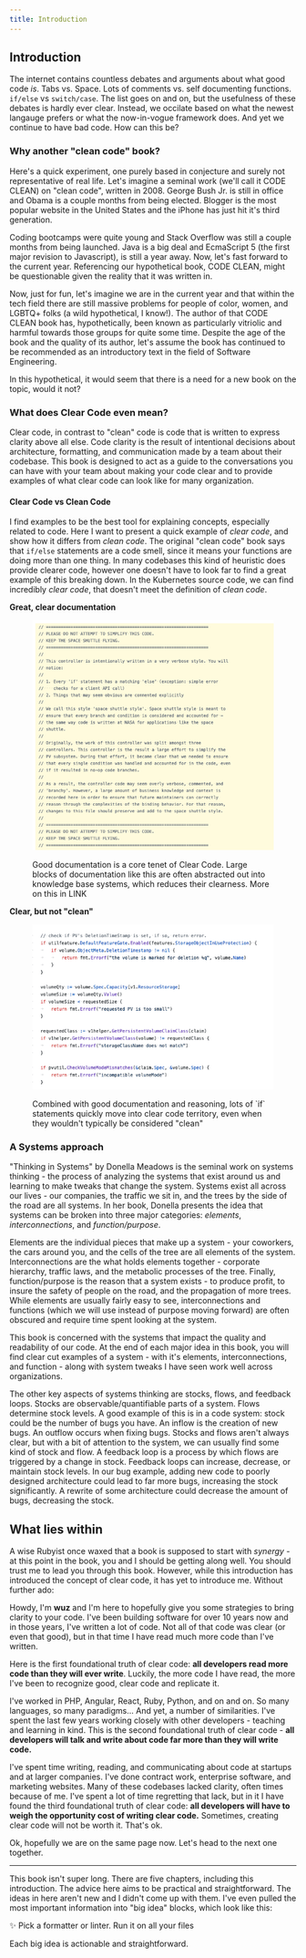 ```yaml
---
title: Introduction
---
```


## Introduction

The internet contains countless debates and arguments about what good code _is_. Tabs vs. Space. Lots of comments vs. self documenting functions. `if/else` vs `switch/case`. The list goes on and on, but the usefulness of these debates is hardly ever clear. Instead, we occilate based on what the newest langauge prefers or what the now-in-vogue framework does. And yet we continue to have bad code. How can this be?

### Why another "clean code" book?

Here's a quick experiment, one purely based in conjecture and surely not representative of real life. Let's imagine a seminal work (we'll call it CODE CLEAN) on "clean code", written in 2008. George Bush Jr. is still in office and Obama is a couple months from being elected. Blogger is the most popular website in the United States and the iPhone has just hit it's third generation.

Coding bootcamps were quite young and Stack Overflow was still a couple months from being launched. Java is a big deal and EcmaScript 5 (the first major revision to Javascript), is still a year away. Now, let's fast forward to the current year. Referencing our hypothetical book, CODE CLEAN, might be questionable given the reality that it was written in.

Now, just for fun, let's imagine we are in the current year and that within the tech field there are still massive problems for people of color, women, and LGBTQ+ folks (a wild hypothetical, I know!). The author of that CODE CLEAN book has, hypothetically, been known as particularly vitriolic and harmful towards those groups for quite some time. Despite the age of the book and the quality of its author, let's assume the book has continued to be recommended as an introductory text in the field of Software Engineering.

In this hypothetical, it would seem that there is a need for a new book on the topic, would it not?

### What does Clear Code even mean?

Clear code, in contrast to "clean" code is code that is written to express clarity above all else. Code clarity is the result of intentional decisions about architecture, formatting, and communication made by a team about their codebase. This book is designed to act as a guide to the conversations you can have with your team about making your code clear and to provide examples of what clear code can look like for many organization.

#### Clear Code vs Clean Code

I find examples to be the best tool for explaining concepts, especially related to code. Here I want to present a quick example of _clear code_, and show how it differs from _clean code_.
The original "clean code" book says that `if/else` statements are a code smell, since it means your functions are doing more than one thing. In many codebases this kind of heuristic does provide clearer code, however one doesn't have to look far to find a great example of this breaking down. In the Kubernetes source code, we can find incredibly _clear code_, that doesn't meet the definition of _clean code_.

**Great, clear documentation**

<figure>

![An example of clear code documentation in the kubernetes codebase](/book/assets/kubernetes_clear_code_example_docs.png)

<figcaption>

Good documentation is a core tenet of Clear Code. Large blocks of documentation like this are often abstracted out into knowledge base systems, which reduces their clearness. More on this in LINK</figcaption>

</figure>

<!-- TODO: Link here -->

**Clear, but not "clean"**

<figure>

![An example of clear code in the kubernetes codebase](/book/assets/kubernetes_clear_code_example.png)

<figcaption>
Combined with good documentation and reasoning, lots of `if` statements quickly move into clear code territory, even when they wouldn't typically be considered "clean"
</figcaption>
</figure>

### A Systems approach

<!-- TODO: This section is long and not super relavant. I likely will distill the information here into a quick description of systems. -->

"Thinking in Systems" by Donella Meadows is the seminal work on systems thinking - the process of analyzing the systems that exist around us and learning to make tweaks that change the system. Systems exist all across our lives - our companies, the traffic we sit in, and the trees by the side of the road are all systems. In her book, Donella presents the idea that systems can be broken into three major categories: _elements_, _interconnections_, and _function/purpose_.

Elements are the individual pieces that make up a system - your coworkers, the cars around you, and the cells of the tree are all elements of the system. Interconnections are the what holds elements together - corporate hierarchy, traffic laws, and the metabolic processes of the tree. Finally, function/purpose is the reason that a system exists - to produce profit, to insure the safety of people on the road, and the propagation of more trees. While elements are usually fairly easy to see, interconnections and functions (which we will use instead of purpose moving forward) are often obscured and require time spent looking at the system.

This book is concerned with the systems that impact the quality and readability of our code. At the end of each major idea in this book, you will find clear cut examples of a system - with it's elements, interconnections, and function - along with system tweaks I have seen work well across organizations.

The other key aspects of systems thinking are stocks, flows, and feedback loops. Stocks are observable/quantifiable parts of a system. Flows determine stock levels. A good example of this is in a code system: stock could be the number of bugs you have. An inflow is the creation of new bugs. An outflow occurs when fixing bugs. Stocks and flows aren't always clear, but with a bit of attention to the system, we can usually find some kind of stock and flow. A feedback loop is a process by which flows are triggered by a change in stock. Feedback loops can increase, decrease, or maintain stock levels. In our bug example, adding new code to poorly designed architecture could lead to far more bugs, increasing the stock significantly. A rewrite of some architecture could decrease the amount of bugs, decreasing the stock.

## What lies within

A wise Rubyist once waxed that a book is supposed to start with _synergy_ - at this point in the book, you and I should be getting along well. You should trust me to lead you through this book. However, while this introduction has introduced the concept of clear code, it has yet to introduce me. Without further ado:

Howdy, I'm **wuz** and I'm here to hopefully give you some strategies to bring clarity to your code. I've been building software for over 10 years now and in those years, I've written a lot of code. Not all of that code was clear (or even that good), but in that time I have read much more code than I've written.

Here is the first foundational truth of clear code: **all developers read more code than they will ever write**. Luckily, the more code I have read, the more I've been to recognize good, clear code and replicate it.

I've worked in PHP, Angular, React, Ruby, Python, and on and on. So many languages, so many paradigms... And yet, a number of similarities. I've spent the last few years working closely with other developers - teaching and learning in kind. This is the second foundational truth of clear code - **all developers will talk and write about code far more than they will write code.**

I've spent time writing, reading, and communicating about code at startups and at larger companies. I've done contract work, enterprise software, and marketing websites. Many of these codebases lacked clarity, often times because of me. I've spent a lot of time regretting that lack, but in it I have found the third foundational truth of clear code: **all developers will have to weigh the opportunity cost of writing clear code.** Sometimes, creating clear code will not be worth it. That's ok.

Ok, hopefully we are on the same page now. Let's head to the next one together.

---

This book isn't super long. There are five chapters, including this introduction. The advice here aims to be practical and straightforward. The ideas in here aren't new and I didn't come up with them. I've even pulled the most important information into "big idea" blocks, which look like this:

<div class="big-idea">
<span class="big-idea-icon">✨</span>
Pick a formatter or linter. Run it on all your files
</div>

Each big idea is actionable and straightforward.
